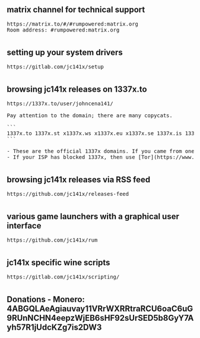 ## matrix channel for technical support

<pre style="margin-bottom: 0; border-bottom:none; padding-bottom:0.8em;">https://matrix.to/#/#rumpowered:matrix.org
Room address: #rumpowered:matrix.org</pre>

## setting up your system drivers

<pre style="margin-bottom: 0; border-bottom:none; padding-bottom:0.8em;">https://gitlab.com/jc141x/setup</pre>

## browsing jc141x releases on 1337x.to

<pre style="margin-bottom: 0; border-bottom:none; padding-bottom:0.8em;">https://1337x.to/user/johncena141/

Pay attention to the domain; there are many copycats.

```
1337x.to 1337x.st x1337x.ws x1337x.eu x1337x.se 1337x.is 1337x.gd
```

- These are the official 1337x domains. If you came from one with a different domain, then it's fake, and we won't provide support for anything downloaded from there.
- If your ISP has blocked 1337x, then use [Tor](https://www.torproject.org/), a VPN, or a trusted public proxy. Read more: https://1337x-proxy.github.io/</pre>

## browsing jc141x releases via RSS feed

<pre style="margin-bottom: 0; border-bottom:none; padding-bottom:0.8em;">https://github.com/jc141x/releases-feed</pre>

## various game launchers with a graphical user interface

<pre style="margin-bottom: 0; border-bottom:none; padding-bottom:0.8em;">https://github.com/jc141x/rum</pre>

## jc141x specific wine scripts

<pre style="margin-bottom: 0; border-bottom:none; padding-bottom:0.8em;">https://gitlab.com/jc141x/scripting/</pre>

## Donations - Monero: 4ABGQLAeAgiauvay11VRrWXRRtraRCU6oaC6uG9RUnNCHN4eepzWjEB6sHF92sUrSED5b8GyY7Ayh57R1jUdcKZg7is2DW3
